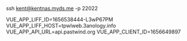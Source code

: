 ssh kent@kentnas.myds.me -p 22022

VUE_APP_LIFF_ID=1656538444-L3wP67PM
VUE_APP_LIFF_HOST=tpwlweb.3anology.info
VUE_APP_API_URL=api.pastwind.org
VUE_APP_CLIENT_ID=1656649897